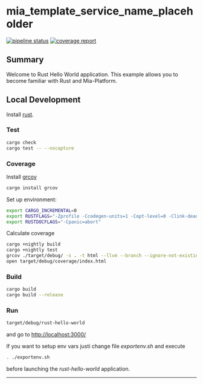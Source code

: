 # mia_template_service_name_placeholder

[![pipeline status][pipeline]][git-link]
[![coverage report][coverage]][git-link]

## Summary

Welcome to Rust Hello World application. This example allows you to become familiar with Rust and Mia-Platform.

## Local Development

Install [rust](https://www.rust-lang.org/tools/install).

### Test
```bash
cargo check
cargo test -- --nocapture
```

### Coverage

Install [grcov](https://github.com/mozilla/grcov)
```bash
cargo install grcov
```

Set up environment:
```bash
export CARGO_INCREMENTAL=0
export RUSTFLAGS="-Zprofile -Ccodegen-units=1 -Copt-level=0 -Clink-dead-code -Coverflow-checks=off -Zpanic_abort_tests -Cpanic=abort"
export RUSTDOCFLAGS="-Cpanic=abort"
```

Calculate coverage
```bash
cargo +nightly build
cargo +nightly test
grcov ./target/debug/ -s . -t html --llvm --branch --ignore-not-existing -o ./target/debug/coverage/
open target/debug/coverage/index.html
```

### Build
```bash
cargo build
cargo build --release
```

### Run

```bash
target/debug/rust-hello-world
```

and go to [http://localhost:3000/]()

If you want to setup env vars justi change file *exportenv.sh* and execute

```bash
. ./exportenv.sh
```

before launching the *rust-hello-world* application.

---------------------------

[pipeline]: https://git.tools.mia-platform.eu/clients/mia-platform/demo/services/rust-hello-world/badges/master/pipeline.svg
[coverage]: https://git.tools.mia-platform.eu/clients/mia-platform/demo/services/rust-hello-world/badges/master/coverage.svg
[git-link]: https://git.tools.mia-platform.eu/clients/mia-platform/demo/services/rust-hello-world/commits/master
